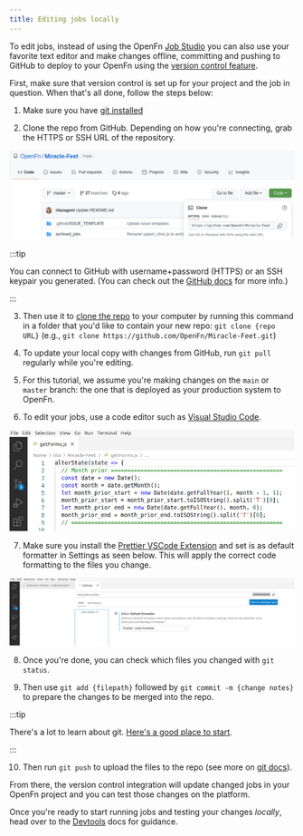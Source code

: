 ```yaml
---
title: Editing jobs locally
---
```


To edit jobs, instead of using the OpenFn
[Job Studio](/documentation/jobs/job-studio) you can also use your favorite text
editor and make changes offline, committing and pushing to GitHub to deploy to
your OpenFn using the
[version control feature](/documentation/manage/platform-mgmt/#github-version-control).

First, make sure that version control is set up for your project and the job in
question. When that's all done, follow the steps below:

1. Make sure you have
   [git installed](https://git-scm.com/book/en/v2/Getting-Started-Installing-Git)

2. Clone the repo from GitHub. Depending on how you're connecting, grab the
   HTTPS or SSH URL of the repository.

![GH Clone URL](/img/git_clone_url.png)

:::tip

You can connect to GitHub with username+password (HTTPS) or an SSH keypair you
generated. (You can check out the
[GitHub docs](https://docs.github.com/en/get-started/getting-started-with-git/about-remote-repositories)
for more info.)

:::

3. Then use it to
   [clone the repo](https://docs.github.com/en/repositories/creating-and-managing-repositories/cloning-a-repository)
   to your computer by running this command in a folder that you'd like to
   contain your new repo: `git clone {repo URL}` (e.g.,
   `git clone https://github.com/OpenFn/Miracle-Feet.git`)

4. To update your local copy with changes from GitHub, run `git pull` regularly
   while you're editing.

5. For this tutorial, we assume you're making changes on the `main` or `master`
   branch: the one that is deployed as your production system to OpenFn.

6. To edit your jobs, use a code editor such as
   [Visual Studio Code](https://code.visualstudio.com/download).

![VS Code](/img/edit_job_vscode.png)

7. Make sure you install the
   [Prettier VSCode Extension](https://marketplace.visualstudio.com/items?itemName=esbenp.prettier-vscode)
   and set is as default formatter in Settings as seen below. This will apply
   the correct code formatting to the files you change.

![Prettier](/img/prettier.png)

8. Once you're done, you can check which files you changed with `git status`.

9. Then use `git add {filepath}` followed by `git commit -m {change notes}` to
   prepare the changes to be merged into the repo.

:::tip

There's a lot to learn about git.
[Here's a good place to start](https://github.com/git-guides/git-commit).

:::

10. Then run `git push` to upload the files to the repo (see more on
    [git docs](https://github.com/git-guides/git-push)).

From there, the version control integration will update changed jobs in your
OpenFn project and you can test those changes on the platform.

Once you're ready to start running jobs and testing your changes _locally_, head
over to the [Devtools](/documentation/devtools/home) docs for guidance.
